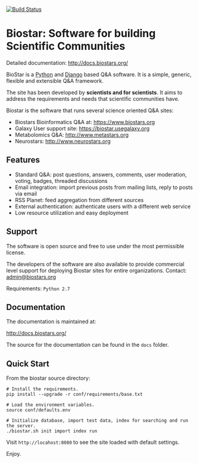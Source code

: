 [![Build Status](https://travis-ci.org/ialbert/biostar-central.svg?branch=master)](https://travis-ci.org/ialbert/biostar-central)

Biostar: Software for building Scientific Communities
=====================================================

Detailed documentation: http://docs.biostars.org/

BioStar is a [Python][python] and [Django][django] based Q&A software.
It is a simple, generic, flexible and extensible Q&A framework.

The site has been developed by **scientists and for scientists**. It aims
to address the requirements and needs that scientific communities have.

Biostar is the software that runs several science oriented Q&A sites:

 * Biostars Bioinformatics Q&A at: https://www.biostars.org
 * Galaxy User support site: https://biostar.usegalaxy.org
 * Metabolomics Q&A: http://www.metastars.org
 * Neurostars: http://www.neurostars.org


Features
--------

 * Standard Q&A: post questions, answers, comments, user moderation, voting, badges, threaded discussions
 * Email integration: import previous posts from mailing lists, reply to posts via email
 * RSS Planet: feed aggregation from different sources
 * External authentication: authenticate users with a different web service
 * Low resource utilization and easy deployment

Support
-------

The software is open source and free to use under the most permissible license.

The developers of the software are also available to provide commercial level support
for deploying Biostar sites for entire organizations. Contact: admin@biostars.org

Requirements: `Python 2.7`

Documentation
-------------

The documentation is maintained at:

http://docs.biostars.org/

The source for the documentation can be found in  the `docs` folder.

Quick Start
------------

From the biostar source directory:

    # Install the requirements.
    pip install --upgrade -r conf/requirements/base.txt

    # Load the environment variables.
    source conf/defaults.env

    # Initialize database, import test data, index for searching and run the server.
    ./biostar.sh init import index run

Visit `http://locahost:8080` to see the site loaded with default settings.

Enjoy.


[django]: http://www.djangoproject.com/
[python]: http://www.python.org/

